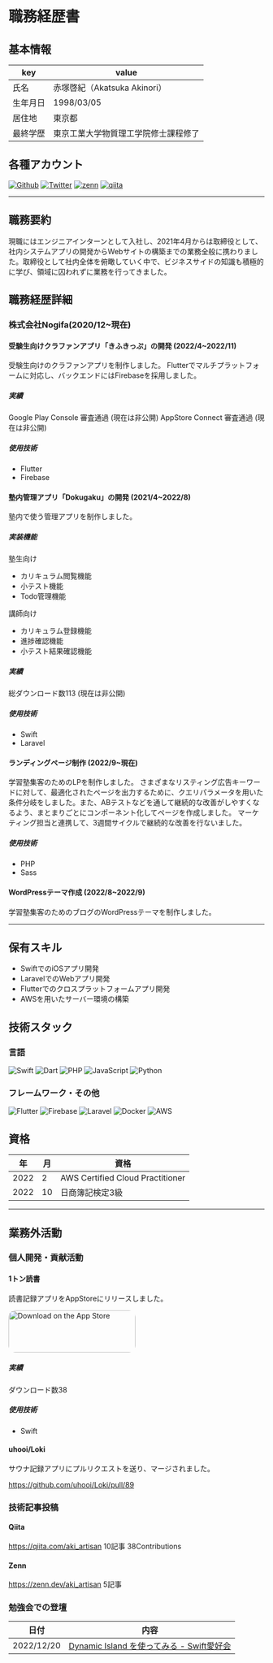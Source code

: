 # 職務経歴書

## 基本情報

|key|value|
|---|---|
|氏名|赤塚啓紀（Akatsuka Akinori）|
|生年月日|1998/03/05|
|居住地|東京都|
|最終学歴|東京工業大学物質理工学院修士課程修了|

## 各種アカウント
<p>
<a href="https://github.com/akinoriakatsuka" target="_blank"><img alt="Github" src="https://img.shields.io/badge/akinoriakatsuka-%2312100E.svg?&style=flat-square&logo=Github&logoColor=white" /></a>
<a href="https://twitter.com/aki_artisan" target="_blank"><img alt="Twitter" src="https://img.shields.io/badge/@aki_artisan-%231DA1F2.svg?&style=flat-square&logo=twitter&logoColor=white" /></a>
<a href="https://zenn.dev/aki_artisan" target="_blank"><img alt="zenn" src="https://img.shields.io/badge/@aki_artisan-%231DA1F2.svg?&style=flat-square&logo=zenn&logoColor=white" /></a>
<a href="https://qiita.com/aki_artisan" target="_blank"><img alt="qiita" src="https://img.shields.io/badge/@aki_artisan-%255C500.svg?&style=flat-square&logo=qiita&logoColor=white" /></a>
</p>

---

## 職務要約
現職にはエンジニアインターンとして入社し、2021年4月からは取締役として、社内システムアプリの開発からWebサイトの構築までの業務全般に携わりました。取締役として社内全体を俯瞰していく中で、ビジネスサイドの知識も積極的に学び、領域に囚われずに業務を行ってきました。


## 職務経歴詳細

### 株式会社Nogifa(2020/12~現在)

#### 受験生向けクラファンアプリ「きふきっぷ」の開発 (2022/4~2022/11)
受験生向けのクラファンアプリを制作しました。
Flutterでマルチプラットフォームに対応し、バックエンドにはFirebaseを採用しました。

##### 実績
Google Play Console 審査通過 (現在は非公開)
AppStore Connect 審査通過 (現在は非公開)

##### 使用技術
- Flutter
- Firebase

#### 塾内管理アプリ「Dokugaku」の開発 (2021/4~2022/8)
塾内で使う管理アプリを制作しました。

##### 実装機能
塾生向け
- カリキュラム閲覧機能
- 小テスト機能
- Todo管理機能

講師向け
- カリキュラム登録機能
- 進捗確認機能
- 小テスト結果確認機能

##### 実績
総ダウンロード数113 (現在は非公開)

##### 使用技術
- Swift
- Laravel

#### ランディングページ制作 (2022/9~現在)
学習塾集客のためのLPを制作しました。
さまざまなリスティング広告キーワードに対して、最適化されたページを出力するために、クエリパラメータを用いた条件分岐をしました。また、ABテストなどを通して継続的な改善がしやすくなるよう、まとまりごとにコンポーネント化してページを作成しました。
マーケティング担当と連携して、3週間サイクルで継続的な改善を行ないました。

##### 使用技術
- PHP
- Sass

#### WordPressテーマ作成 (2022/8~2022/9)
学習塾集客のためのブログのWordPressテーマを制作しました。

--- 

## 保有スキル

- SwiftでのiOSアプリ開発
- LaravelでのWebアプリ開発
- Flutterでのクロスプラットフォームアプリ開発
- AWSを用いたサーバー環境の構築

## 技術スタック

### 言語
<p>
  <img alt="Swift" src="https://img.shields.io/badge/-Swift-F05138?style=flat-square&logo=swift&logoColor=white" />
  <img alt="Dart" src="https://img.shields.io/badge/-Dart-0175C2?style=flat-square&logo=Dart&logoColor=white" />
  <img alt="PHP" src="https://img.shields.io/badge/-PHP-777BB4?style=flat-square&logo=php&logoColor=white" />
  <img alt="JavaScript" src="https://img.shields.io/badge/-JavaScript-F7DF1E?style=flat-square&logo=JavaScript&logoColor=white" />
  <img alt="Python" src="https://img.shields.io/badge/-Python-3776AB?style=flat-square&logo=Python&logoColor=white" />
</p>

### フレームワーク・その他
<p>
  <img alt="Flutter" src="https://img.shields.io/badge/-Flutter-02569B?style=flat-square&logo=Flutter&logoColor=white" />
  <img alt="Firebase" src="https://img.shields.io/badge/-Firebase-FFCA28?style=flat-square&logo=Firebase&logoColor=white" />
  <img alt="Laravel" src="https://img.shields.io/badge/-Laravel-FF2D20?style=flat-square&logo=Laravel&logoColor=white" />
  <img alt="Docker" src="https://img.shields.io/badge/-Docker-46a2f1?style=flat-square&logo=docker&logoColor=white" />
  <img alt="AWS" src="https://img.shields.io/badge/-AWS-232F3E?style=flat-square&logo=amazonaws&logoColor=white" />
</p>

## 資格

|年|月|資格|
|---|---|---|
|2022|2|AWS Certified Cloud Practitioner|
|2022|10|日商簿記検定3級|

---

## 業務外活動

### 個人開発・貢献活動
#### 1トン読書
読書記録アプリをAppStoreにリリースしました。


<a href="https://apps.apple.com/us/app/1%E3%83%88%E3%83%B3%E8%AA%AD%E6%9B%B8/id1572283357?itsct=apps_box_badge&amp;itscg=30200" style="display: inline-block; overflow: hidden; border-radius: 13px; width: 250px; height: 83px;"><img src="https://tools.applemediaservices.com/api/badges/download-on-the-app-store/black/en-us?size=250x83&amp;releaseDate=1623715200?h=f1749681305635fc4c80a3352129754f" alt="Download on the App Store" style="border-radius: 13px; width: 250px; height: 83px;"></a>

##### 実績
ダウンロード数38

##### 使用技術
- Swift

#### uhooi/Loki
サウナ記録アプリにプルリクエストを送り、マージされました。

https://github.com/uhooi/Loki/pull/89

### 技術記事投稿

#### Qiita
https://qiita.com/aki_artisan
10記事 38Contributions

#### Zenn
https://zenn.dev/aki_artisan
5記事

### 勉強会での登壇

|日付|内容|
|---|---|
|2022/12/20|[ Dynamic Island を使ってみる - Swift愛好会](https://docs.google.com/presentation/d/1P0x5YsXMuMsvAdo6E2IUGlcMAokrUtVb61CQuNJt6ts/edit#slide=id.p)|
